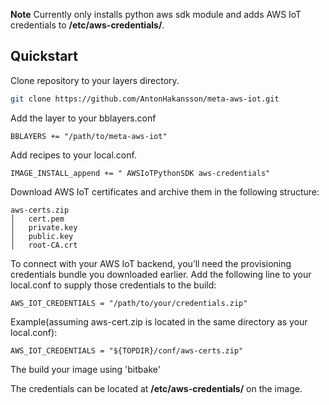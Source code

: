 __Note__ Currently only installs python aws sdk module and adds AWS IoT credentials to __/etc/aws-credentials/__.

## Quickstart

Clone repository to your layers directory.
```sh
git clone https://github.com/AntonHakansson/meta-aws-iot.git
```

Add the layer to your bblayers.conf
```
BBLAYERS += "/path/to/meta-aws-iot"
```

Add recipes to your local.conf.
```
IMAGE_INSTALL_append += " AWSIoTPythonSDK aws-credentials"
```

Download AWS IoT certificates and archive them in the following structure:
```
aws-certs.zip
│   cert.pem
│   private.key
│   public.key
│   root-CA.crt

```

To connect with your AWS IoT backend, you’ll need the provisioning credentials bundle you downloaded earlier. Add the following line to your local.conf to supply those credentials to the build:
```
AWS_IOT_CREDENTIALS = "/path/to/your/credentials.zip"
```
Example(assuming aws-cert.zip is located in the same directory as your local.conf):
```
AWS_IOT_CREDENTIALS = "${TOPDIR}/conf/aws-certs.zip"
```

The build your image using 'bitbake'

The credentials can be located at __/etc/aws-credentials/__ on the image.

